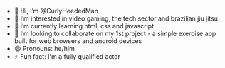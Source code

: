 - 👋 Hi, I’m @CurlyHeededMan
- 👀 I’m interested in video gaming, the tech sector and brazilian jiu jitsu
- 🌱 I’m currently learning html, css and javascript
- 💞️ I’m looking to collaborate on my 1st project - a simple exercise app built for web browsers and android devices
- 😄 Pronouns: he/him
- ⚡ Fun fact: I'm a fully qualified actor

<!---
CurlyHeededMan/CurlyHeededMan is a ✨ special ✨ repository because its `README.md` (this file) appears on your GitHub profile.
You can click the Preview link to take a look at your changes.
--->

